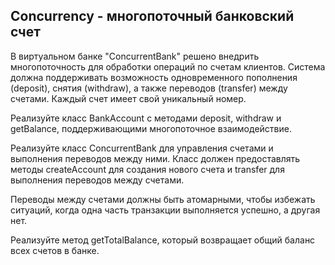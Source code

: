 ## Concurrency - многопоточный банковский счет

В виртуальном банке "ConcurrentBank" решено внедрить многопоточность для обработки операций по счетам клиентов. Система должна поддерживать возможность одновременного пополнения (deposit), снятия (withdraw), а также переводов (transfer) между счетами. Каждый счет имеет свой уникальный номер.

Реализуйте класс BankAccount с методами deposit, withdraw и getBalance, поддерживающими многопоточное взаимодействие.

Реализуйте класс ConcurrentBank для управления счетами и выполнения переводов между ними. Класс должен предоставлять методы createAccount для создания нового счета и transfer для выполнения переводов между счетами.

Переводы между счетами должны быть атомарными, чтобы избежать ситуаций, когда одна часть транзакции выполняется успешно, а другая нет.

Реализуйте метод getTotalBalance, который возвращает общий баланс всех счетов в банке.